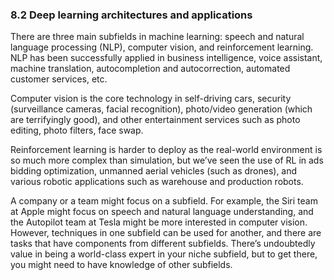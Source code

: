 ### 8.2 Deep learning architectures and applications

There are three main subfields in machine learning: speech and natural language processing (NLP), computer vision, and reinforcement learning. NLP has been successfully applied in business intelligence, voice assistant, machine translation, autocompletion and autocorrection, automated customer services, etc.

Computer vision is the core technology in self-driving cars, security (surveillance cameras, facial recognition), photo/video generation (which are terrifyingly good), and other entertainment services such as photo editing, photo filters, face swap.

Reinforcement learning is harder to deploy as the real-world environment is so much more complex than simulation, but we’ve seen the use of RL in ads bidding optimization, unmanned aerial vehicles (such as drones), and various robotic applications such as warehouse and production robots. 

A company or a team might focus on a subfield. For example, the Siri team at Apple might focus on speech and natural language understanding, and the Autopilot team at Tesla might be more interested in computer vision. However, techniques in one subfield can be used for another, and there are tasks that have components from different subfields. There’s undoubtedly value in being a world-class expert in your niche subfield, but to get there, you might need to have knowledge of other subfields.